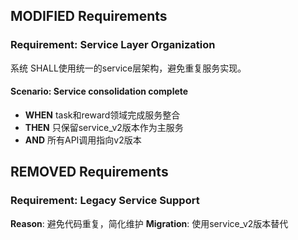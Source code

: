 ## MODIFIED Requirements
### Requirement: Service Layer Organization
系统 SHALL使用统一的service层架构，避免重复服务实现。

#### Scenario: Service consolidation complete
- **WHEN** task和reward领域完成服务整合
- **THEN** 只保留service_v2版本作为主服务
- **AND** 所有API调用指向v2版本

## REMOVED Requirements
### Requirement: Legacy Service Support
**Reason**: 避免代码重复，简化维护
**Migration**: 使用service_v2版本替代